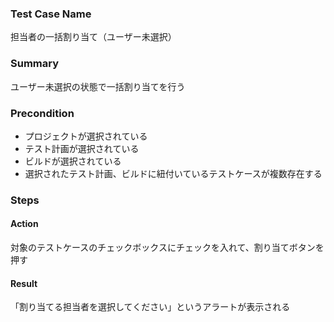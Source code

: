 ### Test Case Name
担当者の一括割り当て（ユーザー未選択）

### Summary
 ユーザー未選択の状態で一括割り当てを行う

### Precondition
* プロジェクトが選択されている
* テスト計画が選択されている
* ビルドが選択されている
* 選択されたテスト計画、ビルドに紐付いているテストケースが複数存在する

### Steps

#### Action
対象のテストケースのチェックボックスにチェックを入れて、割り当てボタンを押す
#### Result
「割り当てる担当者を選択してください」というアラートが表示される
